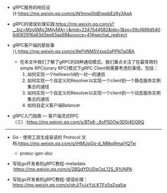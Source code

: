 + gRPC服务的响应设计:<https://mp.weixin.qq.com/s/iN1mnp0tdEjwpbEzRy3ApA>
+ gRPC的错误处理实践:<https://mp.weixin.qq.com/s?__biz=Mzg5Mjc3MjIyMA==&mid=2247544582&idx=1&sn=59cf489d5406d062916a63d3ee63aa98&source=41#wechat_redirect>


+ gRPC客户端的那些事儿:<https://mp.weixin.qq.com/s/9eFtjNMSVxxq2qPPN7aGBA>
    - 在本文中我们了解了gRPC的四种通信模式。我们重点关注了在最常用的simple RPC(unary RPC)模式下gRPC Client侧需要考虑的事情，包括：
        1. 如何实现一个helloworld的一对一的通信
        2. 如何实现一个自定义的Resolver以实现一个client到一个静态服务实例集合的通信
        3. 如何实现一个自定义的Resolver以实现一个client到一个动态服务实例集合的通信
        4. 如何自定义客户端Balancer
+ gRPC入门指南 — 客户端流式RPC（三）:<https://mp.weixin.qq.com/s/BTe8-_6oP5DOw3D5j4DQ9Q>

---

+ Go - 使用工具生成易读的 Protocol 文档:<https://mp.weixin.qq.com/s/iHMUoGg-d_NBkq9majYQTw>
    - protoc-gen-doc

+ 写给go开发者的gRPC教程-metadata :<https://mp.weixin.qq.com/s/2BQdYDUDeCpL12S_R1UNPA>

+ 写给go开发者的gRPC教程-错误处理：<https://mp.weixin.qq.com/s/ghJiTvJxYzLKTFs5gZga5w>

